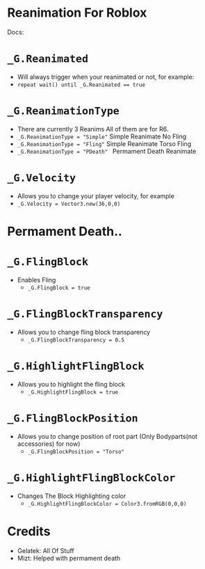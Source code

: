 # Reanimation For Roblox

Docs:


# `_G.Reanimated`
- Will always trigger when your reanimated or not, for example:
- `repeat wait() until _G.Reanimated == true`

# `_G.ReanimationType` 
- There are currently 3 Reanims All of them are for R6.
- `_G.ReanimationType = "Simple"` Simple Reanimate No Fling
- `_G.ReanimationType = "Fling"` Simple Reanimate Torso Fling
- `_G.ReanimationType = "PDeath" ` Permament Death Reanimate

# `_G.Velocity`
- Allows you to change your player velocity, for example
- `_G.Velocity = Vector3.new(36,0,0)`

# Permament Death..

# `_G.FlingBlock` 
  - Enables Fling 
    - `_G.FlingBlock = true`

# `_G.FlingBlockTransparency` 
  - Allows you to change fling block transparency
    - `_G.FlingBlockTransparency = 0.5`

# `_G.HighlightFlingBlock` 
  - Allows you to highlight the fling block
    - `_G.HighlightFlingBlock = true`

# `_G.FlingBlockPosition` 
  - Allows you to change position of root part (Only Bodyparts(not accessories) for now)
    - `_G.FlingBlockPosition = "Torso"`

# `_G.HighlightFlingBlockColor`
  - Changes The Block Highlighting color
    - `_G.HighlightFlingBlockColor = Color3.fromRGB(0,0,0)`


# Credits
- Gelatek: All Of Stuff
- Mizt: Helped with permament death
